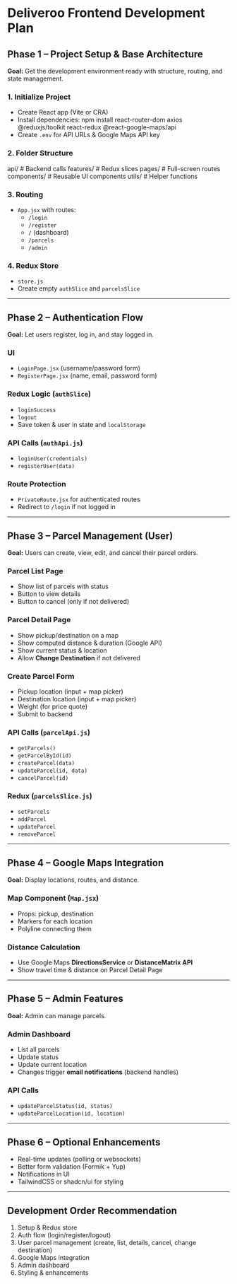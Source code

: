 # Deliveroo Frontend Development Plan

## Phase 1 – Project Setup & Base Architecture
**Goal:** Get the development environment ready with structure, routing, and state management.

### 1. Initialize Project
- Create React app (Vite or CRA)
- Install dependencies:
npm install react-router-dom axios @reduxjs/toolkit react-redux @react-google-maps/api
- Create `.env` for API URLs & Google Maps API key

### 2. Folder Structure
api/ # Backend calls
features/ # Redux slices
pages/ # Full-screen routes
components/ # Reusable UI components
utils/ # Helper functions


### 3. Routing
- `App.jsx` with routes:
  - `/login`
  - `/register`
  - `/` (dashboard)
  - `/parcels`
  - `/admin`

### 4. Redux Store
- `store.js`
- Create empty `authSlice` and `parcelsSlice`

---

## Phase 2 – Authentication Flow
**Goal:** Let users register, log in, and stay logged in.

### UI
- `LoginPage.jsx` (username/password form)
- `RegisterPage.jsx` (name, email, password form)

### Redux Logic (`authSlice`)
- `loginSuccess`
- `logout`
- Save token & user in state and `localStorage`

### API Calls (`authApi.js`)
- `loginUser(credentials)`
- `registerUser(data)`

### Route Protection
- `PrivateRoute.jsx` for authenticated routes
- Redirect to `/login` if not logged in

---

## Phase 3 – Parcel Management (User)
**Goal:** Users can create, view, edit, and cancel their parcel orders.

### Parcel List Page
- Show list of parcels with status
- Button to view details
- Button to cancel (only if not delivered)

### Parcel Detail Page
- Show pickup/destination on a map
- Show computed distance & duration (Google API)
- Show current status & location
- Allow **Change Destination** if not delivered

### Create Parcel Form
- Pickup location (input + map picker)
- Destination location (input + map picker)
- Weight (for price quote)
- Submit to backend

### API Calls (`parcelApi.js`)
- `getParcels()`
- `getParcelById(id)`
- `createParcel(data)`
- `updateParcel(id, data)`
- `cancelParcel(id)`

### Redux (`parcelsSlice.js`)
- `setParcels`
- `addParcel`
- `updateParcel`
- `removeParcel`

---

## Phase 4 – Google Maps Integration
**Goal:** Display locations, routes, and distance.

### Map Component (`Map.jsx`)
- Props: pickup, destination
- Markers for each location
- Polyline connecting them

### Distance Calculation
- Use Google Maps **DirectionsService** or **DistanceMatrix API**
- Show travel time & distance on Parcel Detail Page

---

## Phase 5 – Admin Features
**Goal:** Admin can manage parcels.

### Admin Dashboard
- List all parcels
- Update status
- Update current location
- Changes trigger **email notifications** (backend handles)

### API Calls
- `updateParcelStatus(id, status)`
- `updateParcelLocation(id, location)`

---

## Phase 6 – Optional Enhancements
- Real-time updates (polling or websockets)
- Better form validation (Formik + Yup)
- Notifications in UI
- TailwindCSS or shadcn/ui for styling

---

## Development Order Recommendation
1. Setup & Redux store
2. Auth flow (login/register/logout)
3. User parcel management (create, list, details, cancel, change destination)
4. Google Maps integration
5. Admin dashboard
6. Styling & enhancements


